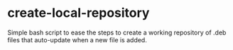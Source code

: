 # create-local-repository
Simple bash script to ease the steps to create a working repository of .deb files that auto-update when a new file is added.
